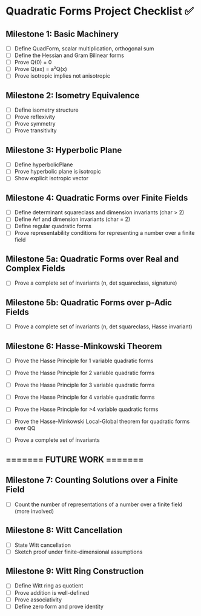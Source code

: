 # Quadratic Forms Project Checklist ✅

## Milestone 1: Basic Machinery
- [ ] Define QuadForm, scalar multiplication, orthogonal sum
- [ ] Define the Hessian and Gram Bilinear forms
- [ ] Prove Q(0) = 0
- [ ] Prove Q(ax) = a²Q(x)
- [ ] Prove isotropic implies not anisotropic

## Milestone 2: Isometry Equivalence
- [ ] Define isometry structure
- [ ] Prove reflexivity
- [ ] Prove symmetry
- [ ] Prove transitivity

## Milestone 3: Hyperbolic Plane
- [ ] Define hyperbolicPlane
- [ ] Prove hyperbolic plane is isotropic
- [ ] Show explicit isotropic vector

## Milestone 4: Quadratic Forms over Finite Fields
- [ ] Define determinant squareclass and dimension invariants (char > 2)
- [ ] Define Arf and dimension invariants (char = 2)
- [ ] Define regular quadratic forms
- [ ] Prove representability conditions for representing a number over a finite field

## Milestone 5a: Quadratic Forms over Real and Complex Fields
- [ ] Prove a complete set of invariants (n, det squareclass, signature)

## Milestone 5b: Quadratic Forms over p-Adic Fields
- [ ] Prove a complete set of invariants (n, det squareclass, Hasse invariant)

## Milestone 6: Hasse-Minkowski Theorem
- [ ] Prove the Hasse Principle for 1 variable quadratic forms
- [ ] Prove the Hasse Principle for 2 variable quadratic forms
- [ ] Prove the Hasse Principle for 3 variable quadratic forms
- [ ] Prove the Hasse Principle for 4 variable quadratic forms
- [ ] Prove the Hasse Principle for >4 variable quadratic forms
- [ ] Prove the Hasse-Minkowski Local-Global theorem for quadratic forms over QQ
- [ ] Prove a complete set of invariants




## ======= FUTURE WORK =======

## Milestone 7: Counting Solutions over a Finite Field
- [ ] Count the number of representations of a number over a finite field (more involved)

## Milestone 8: Witt Cancellation
- [ ] State Witt cancellation
- [ ] Sketch proof under finite-dimensional assumptions

## Milestone 9: Witt Ring Construction
- [ ] Define Witt ring as quotient
- [ ] Prove addition is well-defined
- [ ] Prove associativity
- [ ] Define zero form and prove identity
